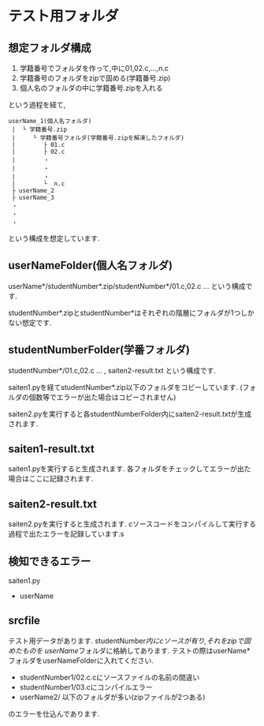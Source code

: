 # テスト用フォルダ

## 想定フォルダ構成
  1. 学籍番号でフォルダを作って,中に01,02.c,...,n.c
  2. 学籍番号のフォルダをzipで固める(学籍番号.zip)
  3. 個人名のフォルダの中に学籍番号.zipを入れる

  という過程を経て,

  ```
  userName_1(個人名フォルダ)
   |  └ 学籍番号.zip
   |     └ 学籍番号フォルダ(学籍番号.zipを解凍したフォルダ)
   |        ├ 01.c
   |        ├ 02.c
   |        ・
   |        ・
   |        ・
   |        └  n.c
   ├ userName_2
   ├ userName_3
   ・
   ・
   ・
  ```
  
  という構成を想定しています.

## userNameFolder(個人名フォルダ)
  userName*/studentNumber*.zip/studentNumber*/01.c,02.c ... 
  という構成です.

  studentNumber*.zipとstudentNumber*はそれぞれの階層にフォルダが1つしかない想定です.

## studentNumberFolder(学番フォルダ)
  studentNumber*/01.c,02.c ... , saiten2-result.txt
  という構成です.

  saiten1.pyを経てstudentNumber*.zip以下のフォルダをコピーしています.
  (フォルダの個数等でエラーが出た場合はコピーされません)

  saiten2.pyを実行すると各studentNumberFolder内にsaiten2-result.txtが生成されます.

## saiten1-result.txt
  saiten1.pyを実行すると生成されます.
  各フォルダをチェックしてエラーが出た場合はここに記録されます.

## saiten2-result.txt
  saiten2.pyを実行すると生成されます.
  cソースコードをコンパイルして実行する過程で出たエラーを記録しています.s

## 検知できるエラー
  saiten1.py
  - userName


## srcfile
  テスト用データがあります.
  studentNumber*内にcソースが有り,それをzipで固めたものを
  userName*フォルダに格納してあります.
  テストの際はuserName*フォルダをuserNameFolderに入れてください.

  - studentNumber1/02.c.cにソースファイルの名前の間違い
  - studentNumber1/03.cにコンパイルエラー
  - userName2/ 以下のフォルダが多い(zipファイルが2つある)

  のエラーを仕込んであります.